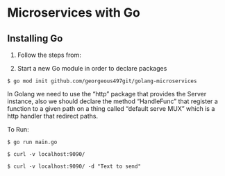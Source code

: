 # Microservices with Go

## Installing Go

1. Follow the steps from:

2. Start a new Go module in order to declare packages

`$ go mod init github.com/georgeous497git/golang-microservices`


In Golang we need to use the “http” package that provides the Server instance, also we should declare the method “HandleFunc” that register a function to a given path on a thing called “default serve MUX” which is a http handler that redirect paths. 

To Run:

`$ go run main.go`

`$ curl -v localhost:9090/`

`$ curl -v localhost:9090/ -d "Text to send"`


